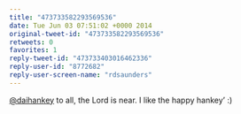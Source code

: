 ```yaml
---
title: "473733582293569536"
date: Tue Jun 03 07:51:02 +0000 2014
original-tweet-id: "473733582293569536"
retweets: 0
favorites: 1
reply-tweet-id: "473733403016462336"
reply-user-id: "8772682"
reply-user-screen-name: "rdsaunders"
---
```

<a href="https://twitter.com/daihankey">@daihankey</a> to all, the Lord is near. I like the happy hankey’ :)
